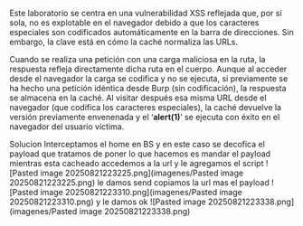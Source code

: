 Este laboratorio se centra en una vulnerabilidad XSS reflejada que, por sí sola, no es explotable en el navegador debido a que los caracteres especiales son codificados automáticamente en la barra de direcciones. Sin embargo, la clave está en cómo la caché normaliza las URLs.

Cuando se realiza una petición con una carga maliciosa en la ruta, la respuesta refleja directamente dicha ruta en el cuerpo. Aunque al acceder desde el navegador la carga se codifica y no se ejecuta, si previamente se ha hecho una petición idéntica desde Burp (sin codificación), la respuesta se almacena en la caché. Al visitar después esa misma URL desde el navegador (que codifica los caracteres especiales), la caché devuelve la versión previamente envenenada y el ‘**alert(1)**‘ se ejecuta con éxito en el navegador del usuario víctima.

Solucion
Interceptamos el home en BS
y en este caso se decofica el payload que tratamos de poner lo que hacemos es mandar el payload mientras esta cacheado accedemos a la url y le agregamos el script
![Pasted image 20250821223225.png](imagenes/Pasted image 20250821223225.png)
le damos send 
copiamos la url mas el payload
![Pasted image 20250821223310.png](imagenes/Pasted image 20250821223310.png)
y le damos ok
![Pasted image 20250821223338.png](imagenes/Pasted image 20250821223338.png)
